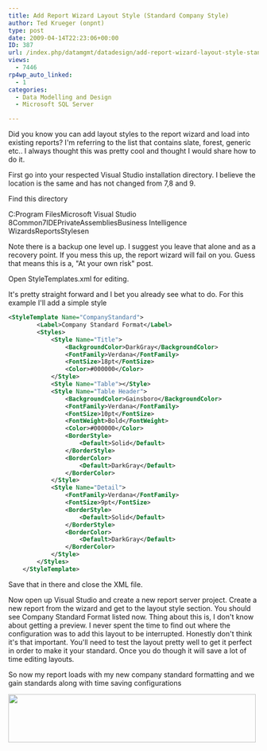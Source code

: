 ```yaml
---
title: Add Report Wizard Layout Style (Standard Company Style)
author: Ted Krueger (onpnt)
type: post
date: 2009-04-14T22:23:06+00:00
ID: 387
url: /index.php/datamgmt/datadesign/add-report-wizard-layout-style-standard/
views:
  - 7446
rp4wp_auto_linked:
  - 1
categories:
  - Data Modelling and Design
  - Microsoft SQL Server

---
```

Did you know you can add layout styles to the report wizard and load into existing reports? I'm referring to the list that contains slate, forest, generic etc.. I always thought this was pretty cool and thought I would share how to do it.

First go into your respected Visual Studio installation directory. I believe the location is the same and has not changed from 7,8 and 9. 

Find this directory

C:Program FilesMicrosoft Visual Studio 8Common7IDEPrivateAssembliesBusiness Intelligence WizardsReportsStylesen

Note there is a backup one level up. I suggest you leave that alone and as a recovery point. If you mess this up, the report wizard will fail on you. Guess that means this is a, "At your own risk" post.

Open StyleTemplates.xml for editing.

It's pretty straight forward and I bet you already see what to do. For this example I'll add a simple style

```xml
<StyleTemplate Name="CompanyStandard">
		<Label>Company Standard Format</Label>
		<Styles>
			<Style Name="Title">
				<BackgroundColor>DarkGray</BackgroundColor>
				<FontFamily>Verdana</FontFamily>
				<FontSize>18pt</FontSize>
				<Color>#000000</Color>
			</Style>
			<Style Name="Table"></Style>
			<Style Name="Table Header">
				<BackgroundColor>Gainsboro</BackgroundColor>
				<FontFamily>Verdana</FontFamily>
				<FontSize>10pt</FontSize>
				<FontWeight>Bold</FontWeight>
				<Color>#000000</Color>
				<BorderStyle>
					<Default>Solid</Default>
				</BorderStyle>
				<BorderColor>
					<Default>DarkGray</Default>
				</BorderColor>
			</Style>
			<Style Name="Detail">
				<FontFamily>Verdana</FontFamily>
				<FontSize>9pt</FontSize>
				<BorderStyle>
					<Default>Solid</Default>
				</BorderStyle>
				<BorderColor>
					<Default>DarkGray</Default>
				</BorderColor>
			</Style>
		</Styles>
	</StyleTemplate>
```
Save that in there and close the XML file.

Now open up Visual Studio and create a new report server project. Create a new report from the wizard and get to the layout style section. You should see Company Standard Format listed now. Thing about this is, I don't know about getting a preview. I never spent the time to find out where the configuration was to add this layout to be interrupted. Honestly don't think it's that important. You'll need to test the layout pretty well to get it perfect in order to make it your standard. Once you do though it will save a lot of time editing layouts.

So now my report loads with my new company standard formatting and we gain standards along with time saving configurations 

<div class="image_block">
  <img src="https://lessthandot.z19.web.core.windows.net/wp-content/uploads/blogs/DataMgmt//ssrs_layout_1.gif" alt="" title="" width="498" height="97" />
</div>